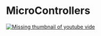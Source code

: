 # MicroControllers

[![Missing thumbnail of youtube vide](https://img.youtube.com/vi/wc9E-obk6pY/1.jpg)](https://www.youtube.com/watch?v=wc9E-obk6pY)

